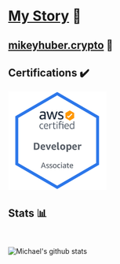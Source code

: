 # [My Story](https://mshuber1981.github.io/mshuber1981/index.html) :book:

## [mikeyhuber.crypto](https://ud.me/mikeyhuber.crypto) :money_mouth_face:

## Certifications :heavy_check_mark:

<a href="https://www.credly.com/badges/b8be6845-1c01-4205-8387-09a97be77004/public_url">
  <!-- <img src="https://raw.githubusercontent.com/mshuber1981/mshuber1981/master/Media/AWS-Developer-Associate-2020.png" width="200px" /> -->
  <img src="/Media/AWS-Developer-Associate-2020.png" width="200px" />
</a>

</br>

## Stats :bar_chart:

</br>

![Michael's github stats](https://github-readme-stats.vercel.app/api?username=mshuber1981&show_icons=true&theme=react)
